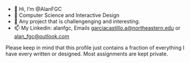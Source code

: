 - 👋 Hi, I’m @AlanFGC
- 👀 Computer Science and Interactive Design
- 💞️ Any project that is challengenging and interesting.
- 📫 My Linkedin: alanfgc, Emails garciacastillo.a@northeastern.edu or alan_fgc@outlook.com

<!---
AlanFGC/AlanFGC is a ✨ special ✨ repository because its `README.md` (this file) appears on your GitHub profile.
You can click the Preview link to take a look at your changes.
--->

Please keep in mind that this profile just contains a fraction of everything I have every written or designed. Most assignments are kept private.  
